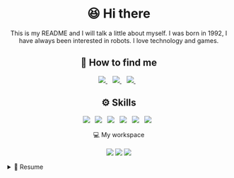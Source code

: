 <h1 align='center'>
  😆 Hi there
</h1>

<p align='center'>
This is my README and I will talk a little about myself.  
I was born in 1992, I have always been interested in robots.  
I love technology and games.
</p>

<h2 align='center'>🤔 How to find me</h2>
<p align='center'>
<a href="mailto:nikolas.sugo@gmail.com">
    <img src="https://img.shields.io/badge/Gmail-D14836?style=for-the-badge&logo=gmail&logoColor=white
" />
</a>&nbsp;&nbsp;
<a href="https://www.linkedin.com/in/nikolas-sugo-27114b20/">
    <img src="https://img.shields.io/badge/LinkedIn-0077B5?style=for-the-badge&logo=linkedin&logoColor=white" />
</a>&nbsp;&nbsp;
<a href="https://www.instagram.com/nike_sg/">
    <img src="https://img.shields.io/badge/Instagram-E4405F?style=for-the-badge&logo=instagram&logoColor=white" />
</a>&nbsp;&nbsp;
</p>


<h2 align='center'>⚙️ Skills</h2>
<p align='center'>
  <img src="https://img.shields.io/badge/PHP-777BB4?style=for-the-badge&logo=php&logoColor=white" />&nbsp;&nbsp;
  <img src="https://img.shields.io/badge/MySQL-00000F?style=for-the-badge&logo=mysql&logoColor=white" />&nbsp;&nbsp;
  <img src="https://img.shields.io/badge/HTML5-E34F26?style=for-the-badge&logo=html5&logoColor=white" />&nbsp;&nbsp;
  <img src="https://img.shields.io/badge/CSS3-1572B6?style=for-the-badge&logo=css3&logoColor=white" />&nbsp;&nbsp;
  <img src="https://img.shields.io/badge/JavaScript-F7DF1E?style=for-the-badge&logo=javascript&logoColor=black" />&nbsp;&nbsp;
  <img src="https://img.shields.io/badge/jQuery-0769AD?style=for-the-badge&logo=jquery&logoColor=white" />&nbsp;&nbsp;
</p>

<p align='center'>
  💻 My workspace<br/><br/>
  <img src="https://img.shields.io/badge/Apple-MacBook_Pro_2017-999999?style=for-the-badge&logo=apple&logoColor=white" />
  <img src="https://img.shields.io/badge/Intel-Core_i5_8th-0071C5?style=for-the-badge&logo=intel&logoColor=white" />
  <img src="https://img.shields.io/badge/RAM-8GB-%230071C5.svg?&style=for-the-badge&logoColor=white" />

</p>

<details>
  <summary>📄 Resume</summary>

## 🎓 Education  
- MBA in Full Stack Development  
📍 Faculdade Impacta  
🗓 October 2020 - DOING...

- Bachelor in Information Systems  
  📍 Faculdade Eniac, Guarulhos - Brazil  
  🗓 January 2010 - July 2013

- Internet Systems Technologist  
  📍 Faculdade Eniac, Guarulhos - Brazil  
  🗓 January 2010 - July 2012

## 📕 Courses
- Objective-C programming language  
  📍 iai? Intituto de Artes Interativas, São Paulo - Brazil  
  🗓 January 2010 - January 2010  

- Digital Art at SAGA art  
  📍 São Paulo - Brazil  
  🗓 January 2012 - July 2014  

## 💼 Work
- Backend Developer at SuperMatch  
  📍 São Paulo - Brazil  
  🗓 May 2017 - Present  
  📎 Web Developer focused on the backend of native mobile apps dynamically managed by an administrative panel (CMS).  
  Skills
  ![HTML5](https://img.shields.io/badge/HTML-239120?style=for-the-badge&logo=html5&logoColor=white)
  ![CSS](https://img.shields.io/badge/CSS-239120?&style=for-the-badge&logo=css3&logoColor=white)
  ![PHP](https://img.shields.io/badge/PHP-777BB4?style=for-the-badge&logo=php&logoColor=white)
  ![MySQL](https://img.shields.io/badge/MySQL-00000F?style=for-the-badge&logo=mysql&logoColor=white)
  

- Backend Developer at Estudio86  
  📍 Guarulhos - Brazil  
  🗓 May 2013 - April 2017  
  📎 Web Developer focused on the backend of websites dynamically managed by an administrative panel (CMS).

- Intern at Dataprev  
  📍 São Paulo - Brazil  
  🗓 July 2011 - April 2013  
  📎 Web application development for intranet.
</details>